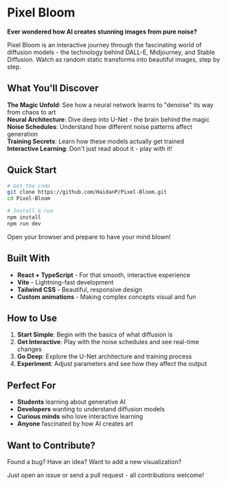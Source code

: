# Pixel Bloom

**Ever wondered how AI creates stunning images from pure noise?**

Pixel Bloom is an interactive journey through the fascinating world of diffusion models - the technology behind DALL-E, Midjourney, and Stable Diffusion. Watch as random static transforms into beautiful images, step by step.

## What You'll Discover

**The Magic Unfold**: See how a neural network learns to "denoise" its way from chaos to art  
**Neural Architecture**: Dive deep into U-Net - the brain behind the magic  
**Noise Schedules**: Understand how different noise patterns affect generation  
**Training Secrets**: Learn how these models actually get trained  
**Interactive Learning**: Don't just read about it - play with it!

## Quick Start

```bash
# Get the code
git clone https://github.com/HaidanP/Pixel-Bloom.git
cd Pixel-Bloom

# Install & run
npm install
npm run dev
```

Open your browser and prepare to have your mind blown!

## Built With

- **React + TypeScript** - For that smooth, interactive experience
- **Vite** - Lightning-fast development
- **Tailwind CSS** - Beautiful, responsive design
- **Custom animations** - Making complex concepts visual and fun

## How to Use

1. **Start Simple**: Begin with the basics of what diffusion is
2. **Get Interactive**: Play with the noise schedules and see real-time changes
3. **Go Deep**: Explore the U-Net architecture and training process
4. **Experiment**: Adjust parameters and see how they affect the output

## Perfect For

- **Students** learning about generative AI
- **Developers** wanting to understand diffusion models
- **Curious minds** who love interactive learning
- **Anyone** fascinated by how AI creates art

## Want to Contribute?

Found a bug? Have an idea? Want to add a new visualization? 

Just open an issue or send a pull request - all contributions welcome!